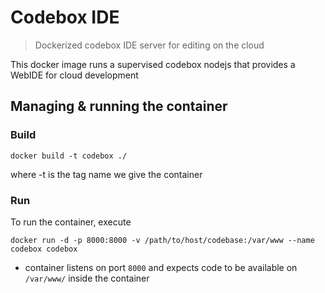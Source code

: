 Codebox IDE
============

> Dockerized codebox IDE server for editing on the cloud

This docker image runs a supervised codebox nodejs that provides a WebIDE for cloud development

## Managing & running the container

### Build

`docker build -t codebox ./`

where -t is the tag name we give the container

### Run

To run the container, execute

`docker run -d -p 8000:8000 -v /path/to/host/codebase:/var/www --name codebox codebox`

- container listens on port `8000` and expects code to be available on `/var/www/` inside the container
